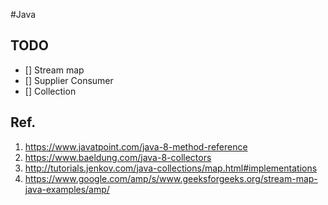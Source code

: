 #Java
## TODO
 - [] Stream map
 - [] Supplier Consumer
 - [] Collection
## Ref.

 1. https://www.javatpoint.com/java-8-method-reference
 1. https://www.baeldung.com/java-8-collectors
 1. http://tutorials.jenkov.com/java-collections/map.html#implementations
 1. https://www.google.com/amp/s/www.geeksforgeeks.org/stream-map-java-examples/amp/
